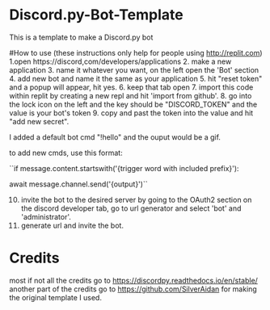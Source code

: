 # Discord.py-Bot-Template
This is a template to make a Discord.py bot

#How to use
(these instructions only help for people using http://replit.com)
1.open https://discord,com/developers/applications
2. make a new application
3. name it whatever you want, on the left open the 'Bot' section
4. add new bot and name it the same as your application
5. hit "reset token" and a popup will appear, hit yes.
6. keep that tab open
7. import this code within replit by creating a new repl and hit 'import from github'.
8. go into the lock icon on the left and the key should be "DISCORD_TOKEN" and the value is your bot's token
9. copy and past the token into the value and hit "add new secret".

I added a default bot cmd "!hello" and the ouput would be a gif.

to add new cmds, use this format: 

``if message.content.startswith('{trigger word with included prefix}'):
   
   await message.channel.send('{output}')``
    
10. invite the bot to the desired server by going to the OAuth2 section on the discord developer tab, go to url generator and select 'bot' and 'administrator'.
11. generate url and invite the bot.

# Credits
most if not all the credits go to https://discordpy.readthedocs.io/en/stable/
another part of the credits go to https://github.com/SilverAidan for making the original template I used.

